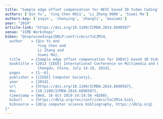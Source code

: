 ```yaml
---
title: "Sample edge offset compensation for HEVC based 3D Video Coding"
authors: ['Qin Yu', 'Ying Chen 0011', 'Li Zhang 0006', 'Siwei Ma']
authors-key: ['yuqin', 'chenying', 'zhangli', 'masiwei']
year: "2014"
article-link: "https://doi.org/10.1109/ICMEW.2014.6890587"
venue: "ICME Workshops"
bibex: "@inproceedings{DBLP:conf/icmcs/YuCZM14,
  author    = {Qin Yu and
               Ying Chen and
               Li Zhang and
               Siwei Ma},
  title     = {Sample edge offset compensation for {HEVC} based 3D Video Coding},
  booktitle = {2013 {IEEE} International Conference on Multimedia and Expo Workshops,
               Chengdu, China, July 14-18, 2014},
  pages     = {1--6},
  publisher = {{IEEE} Computer Society},
  year      = {2014},
  url       = {https://doi.org/10.1109/ICMEW.2014.6890587},
  doi       = {10.1109/ICMEW.2014.6890587},
  timestamp = {Wed, 16 Oct 2019 14:14:56 +0200},
  biburl    = {https://dblp.org/rec/conf/icmcs/YuCZM14.bib},
  bibsource = {dblp computer science bibliography, https://dblp.org}
}"
---
```


